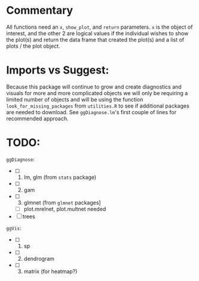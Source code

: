 # Commentary

All functions need an `x`,  `show_plot`, and `return` parameters. `x` is the object of interest, and the other 2 are logical values if the individual wishes to show the plot(s) and return the data frame that created the plot(s) and a list of plots / the plot object.

# Imports vs Suggest:
Because this package will continue to grow and create diagnostics and visuals for more and more complicated objects we will only be requiring a limited number of objects and will be using the function `look_for_missing_packages` from `utilities.R` to see if additional packages are needed to download. See `ggDiagnose.lm`'s first couple of lines for recommended approach.  

# TODO:

`ggDiagnose`:

- [ ] 1. lm, glm (from `stats` package)
- [ ] 2. gam 
- [ ] 3. glmnet (from `glmnet` packages]
    - [ ] plot.mrelnet, plot.multnet needed
- [ ] trees

`ggVis`:
- [ ] 1. sp
- [ ] 2. dendrogram
- [ ] 3. matrix (for heatmap?)

